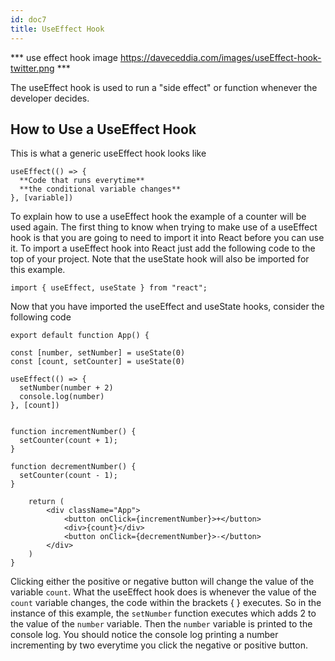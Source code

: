 ```yaml
---
id: doc7
title: UseEffect Hook
---
```


*** use effect hook image https://daveceddia.com/images/useEffect-hook-twitter.png ***

The useEffect hook is used to run a "side effect" or function whenever the developer decides.

## How to Use a UseEffect Hook

This is what a generic useEffect hook looks like
```
useEffect(() => {
  **Code that runs everytime**
  **the conditional variable changes**
}, [variable])
```

To explain how to use a useEffect hook the example of a counter will be used again. The first thing to know when trying to make use of a useEffect hook is that you are going to need to import it into React before you can use it. To import a useEffect hook into React just add the following code to the top of your project. Note that the useState hook will also be imported for this example.

```
import { useEffect, useState } from "react";
```

Now that you have imported the useEffect and useState hooks, consider the following code

```
export default function App() {

const [number, setNumber] = useState(0)
const [count, setCounter] = useState(0)

useEffect(() => {
  setNumber(number + 2)
  console.log(number)
}, [count])


function incrementNumber() {
  setCounter(count + 1);
}

function decrementNumber() {
  setCounter(count - 1);
}

    return (
        <div className="App">
            <button onClick={incrementNumber}>+</button>
            <div>{count}</div>
            <button onClick={decrementNumber}>-</button>
        </div>
    )
}
```

Clicking either the positive or negative button will change the value of the variable `count`. What the useEffect hook does is whenever the value of the `count` variable changes, the code within the brackets { } executes. So in the instance of this example, the `setNumber` function executes which adds 2 to the value of the `number` variable. Then the `number` variable is printed to the console log. You should notice the console log printing a number incrementing by two everytime you click the negative or positive button.
